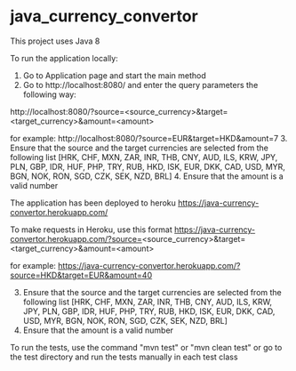 # java_currency_convertor

This project uses Java 8

To run the application locally:
1. Go to Application page and start the main method
2. Go to http://localhost:8080/ and enter the query
 parameters the following way:
 
http://localhost:8080/?source=<source_currency>&target=<target_currency>&amount=<amount\>  

for example: http://localhost:8080/?source=EUR&target=HKD&amount=7
3. Ensure that the source and the target currencies are selected from the following list
[HRK, CHF, MXN, ZAR, INR, THB, CNY, AUD, ILS,
 KRW, JPY, PLN, GBP, IDR, HUF, PHP, TRY, RUB,
 HKD, ISK, EUR, DKK, CAD, USD, MYR, BGN, NOK,
  RON, SGD, CZK, SEK, NZD, BRL]
4. Ensure that the amount is a valid number


The application has been deployed to heroku
https://java-currency-convertor.herokuapp.com/

To make requests in Heroku, use this format
https://java-currency-convertor.herokuapp.com/?source=<source_currency>&target=<target_currency>&amount=<amount\> 

for example: https://java-currency-convertor.herokuapp.com/?source=HKD&target=EUR&amount=40

3. Ensure that the source and the target currencies are selected from the following list
[HRK, CHF, MXN, ZAR, INR, THB, CNY, AUD, ILS,
 KRW, JPY, PLN, GBP, IDR, HUF, PHP, TRY, RUB,
 HKD, ISK, EUR, DKK, CAD, USD, MYR, BGN, NOK,
  RON, SGD, CZK, SEK, NZD, BRL]
4. Ensure that the amount is a valid number




To run the tests, use the command "mvn test" or "mvn clean test" or go to the test directory 
and run the tests manually in each test class
